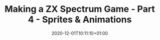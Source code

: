 ---
title: "Making a ZX Spectrum Game - Part 4 - Sprites & Animations"
date: 2020-12-01T10:11:10+01:00
draft: true
categories:
- Personal
tags: 
- 8-bit
- speccy
- tutorial
- zx-spectrum
---